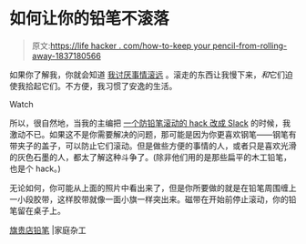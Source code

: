 # 如何让你的铅笔不滚落

> 原文:[https://life hacker . com/how-to-keep your pencil-from-rolling-away-1837180566](https://lifehacker.com/how-to-keep-your-pencil-from-rolling-away-1837180566)

如果你了解我，你就会知道 [我讨厌事情滚远](https://lifehacker.com/how-to-keep-your-egg-from-rolling-away-1835877930) 。滚走的东西让我慢下来，*和*它们迫使我拾起它们。不方便，我习惯了安逸的生活。

Watch

所以，很自然地，当我的主编把 [一个防铅笔滚动的 hack 改成 Slack](https://www.familyhandyman.com/workshop/flag-your-shop-pencil/) 的时候，我激动不已。如果这不是你需要解决的问题，那可能是因为你更喜欢钢笔——钢笔有带夹子的盖子，可以防止它们滚动。但是做些方便的事情的人，或者只是喜欢光滑的灰色石墨的人，都太了解这种斗争了。(除非他们用的是那些扁平的木工铅笔，也是个 hack。)

无论如何，你可能从上面的照片中看出来了，但是你所要做的就是在铅笔周围缠上一小段胶带，这样胶带就像一面小旗一样突出来。磁带在开始前停止滚动，你的铅笔留在桌子上。

[旗贵店铅笔](https://www.familyhandyman.com/workshop/flag-your-shop-pencil/) |家庭杂工